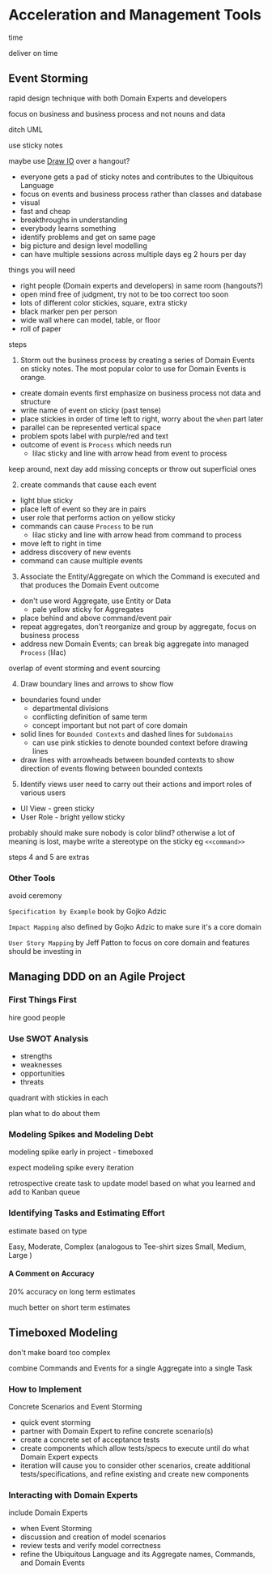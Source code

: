 # Acceleration and Management Tools

time

deliver on time

## Event Storming

rapid design technique with both Domain Experts and developers

focus on business and business process and not nouns and data

ditch UML

use sticky notes

maybe use [Draw IO](https://www.draw.io/) over a hangout?

- everyone gets a pad of sticky notes and contributes to the Ubiquitous Language
- focus on events and business process rather than classes and database
- visual
- fast and cheap
- breakthroughs in understanding
- everybody learns something
- identify problems and get on same page
- big picture and design level modelling
- can have multiple sessions across multiple days eg 2 hours per day

things you will need
- right people (Domain experts and developers) in same room (hangouts?)
- open mind free of judgment, try not to be too correct too soon
- lots of different color stickies, square, extra sticky
- black marker pen per person
- wide wall where can model, table, or floor
- roll of paper

steps
1) Storm out the business process by creating a series of Domain Events on sticky notes. 
The most popular color to use for Domain Events is orange.
  - create domain events first emphasize on business process not data and structure
  - write name of event on sticky (past tense)
  - place stickies in order of time left to right, worry about the `when` part later
  - parallel can be represented vertical space
  - problem spots label with purple/red and text
  - outcome of event is `Process` which needs run
    - lilac sticky and line with arrow head from event to process
    
keep around, next day add missing concepts or throw out superficial ones

2) create commands that cause each event
  - light blue sticky
  - place left of event so they are in pairs
  - user role that performs action on yellow sticky
  - commands can cause `Process` to be run
    - lilac sticky and line with arrow head from command to process
  - move left to right in time
  - address discovery of new events
  - command can cause multiple events

3) Associate the Entity/Aggregate on which the Command is executed and 
that produces the Domain Event outcome
  - don't use word Aggregate, use Entity or Data
    - pale yellow sticky for Aggregates
  - place behind and above command/event pair
  - repeat aggregates, don't reorganize and group by aggregate, focus on business process
  - address new Domain Events; can break big aggregate into managed `Process` (lilac)
  
overlap of event storming and event sourcing
  
4) Draw boundary lines and arrows to show flow
  - boundaries found under
    - departmental divisions
    - conflicting definition of same term
    - concept important but not part of core domain
  - solid lines for `Bounded Contexts` and dashed lines for `Subdomains`
    - can use pink stickies to denote bounded context before drawing lines
  - draw lines with arrowheads between bounded contexts to show direction of events flowing 
  between bounded contexts

5) Identify views user need to carry out their actions and import roles of various users
  - UI View - green sticky
  - User Role - bright yellow sticky 

probably should make sure nobody is color blind? 
otherwise a lot of meaning is lost, maybe write a stereotype on the sticky eg `<<command>>`
   
steps 4 and 5 are extras
  
### Other Tools
  
avoid ceremony  
  
`Specification by Example` book by Gojko Adzic
  
`Impact Mapping` also defined by Gojko Adzic to make sure it's a core domain
  
`User Story Mapping` by Jeff Patton to focus on core domain and features should be investing in
 
## Managing DDD on an Agile Project
    
### First Things First
    
hire good people

### Use SWOT Analysis

- strengths
- weaknesses
- opportunities
- threats

quadrant with stickies in each

plan what to do about them

### Modeling Spikes and Modeling Debt

modeling spike early in project - timeboxed

expect modeling spike every iteration

retrospective create task to update model based on what you learned and add to Kanban queue

### Identifying Tasks and Estimating Effort

estimate based on type

Easy, Moderate, Complex (analogous to Tee-shirt sizes Small, Medium, Large )

#### A Comment on Accuracy

20% accuracy on long term estimates

much better on short term estimates


## Timeboxed Modeling

don't make board too complex

combine Commands and Events for a single Aggregate into a single Task

### How to Implement

Concrete Scenarios and Event Storming

- quick event storming
- partner with Domain Expert to refine concrete scenario(s)
- create a concrete set of acceptance tests
- create components which allow tests/specs to execute until do what Domain Expert expects
- iteration will cause you to consider other scenarios, 
create additional tests/specifications, 
and refine existing and create new components

### Interacting with Domain Experts

include Domain Experts
- when Event Storming
- discussion and creation of model scenarios
- review tests and verify model correctness
- refine the Ubiquitous Language and its Aggregate names, Commands, and Domain Events